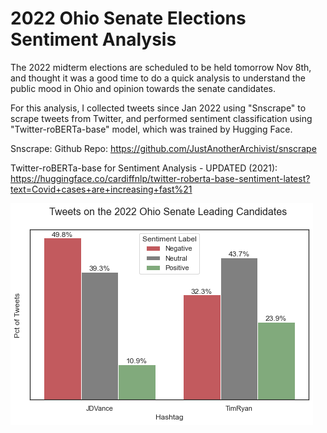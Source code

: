 # 2022 Ohio Senate Elections Sentiment Analysis

The 2022 midterm elections are scheduled to be held tomorrow Nov 8th, and thought it was a good time to do a quick analysis to understand the public mood in Ohio and opinion towards the senate candidates.

For this analysis, I collected tweets since Jan 2022 using "Snscrape" to scrape tweets from Twitter, and performed sentiment classification using "Twitter-roBERTa-base" model, which was trained by Hugging Face.

Snscrape: Github Repo: https://github.com/JustAnotherArchivist/snscrape

Twitter-roBERTa-base for Sentiment Analysis - UPDATED (2021): https://huggingface.co/cardiffnlp/twitter-roberta-base-sentiment-latest?text=Covid+cases+are+increasing+fast%21


![image](chart.png)
